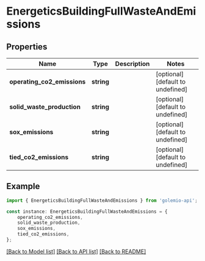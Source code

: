 # EnergeticsBuildingFullWasteAndEmissions


## Properties

Name | Type | Description | Notes
------------ | ------------- | ------------- | -------------
**operating_co2_emissions** | **string** |  | [optional] [default to undefined]
**solid_waste_production** | **string** |  | [optional] [default to undefined]
**sox_emissions** | **string** |  | [optional] [default to undefined]
**tied_co2_emissions** | **string** |  | [optional] [default to undefined]

## Example

```typescript
import { EnergeticsBuildingFullWasteAndEmissions } from 'golemio-api';

const instance: EnergeticsBuildingFullWasteAndEmissions = {
    operating_co2_emissions,
    solid_waste_production,
    sox_emissions,
    tied_co2_emissions,
};
```

[[Back to Model list]](../README.md#documentation-for-models) [[Back to API list]](../README.md#documentation-for-api-endpoints) [[Back to README]](../README.md)
